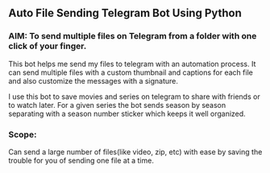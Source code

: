 ## Auto File Sending Telegram Bot Using Python

### AIM: To send multiple files on Telegram from a folder with one click of your finger.

This bot helps me send my files to telegram with an automation process.
It can send multiple files with a custom thumbnail and captions for each file and also customize the messages with a signature.

I use this bot to save movies and series on telegram to share with friends or to watch later.
For a given series the bot sends season by season separating with a season number sticker which keeps it well organized.

### Scope:
Can send a large number of files(like video, zip, etc) with ease by saving the trouble for you of sending one file at a time.
